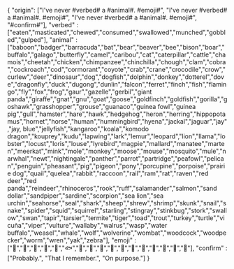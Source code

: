 {
	"origin": ["I've never #verbed# a #animal#. #emoji#",  "I've never #verbed# a #animal#. #emoji#",  "I've never #verbed# a #animal#. #emoji#",  "#confirm#"],
	"verbed" : ["eaten","masticated","chewed","consumed","swallowed","munched","gobbled","gulped"],
	"animal" : ["baboon","badger","barracuda","bat","bear","beaver","bee","bison","boar","buffalo","galago","butterfly","camel","caribou","cat","caterpillar","cattle","chamois","cheetah","chicken","chimpanzee","chinchilla","chough","clam","cobra","cockroach","cod","cormorant","coyote","crab","crane","crocodile","crow","curlew","deer","dinosaur","dog","dogfish","dolphin","donkey","dotterel","dove","dragonfly","duck","dugong","dunlin","falcon","ferret","finch","fish","flamingo","fly","fox","frog","gaur","gazelle","gerbil","giant panda","giraffe","gnat","gnu","goat","goose","goldfinch","goldfish","gorilla","goshawk","grasshopper","grouse","guanaco","guinea fowl","guinea pig","gull","hamster","hare","hawk","hedgehog","heron","herring","hippopotamus","hornet","horse","human","hummingbird","hyena","jackal","jaguar","jay","jay, blue","jellyfish","kangaroo","koala","komodo dragon","kouprey","kudu","lapwing","lark","lemur","leopard","lion","llama","lobster","locust","loris","louse","lyrebird","magpie","mallard","manatee","marten","meerkat","mink","mole","monkey","moose","mouse","mosquito","mule","narwhal","newt","nightingale","panther","parrot","partridge","peafowl","pelican","penguin","pheasant","pig","pigeon","pony","porcupine","porpoise","prairie dog","quail","quelea","rabbit","raccoon","rail","ram","rat","raven","red deer","red panda","reindeer","rhinoceros","rook","ruff","salamander","salmon","sand dollar","sandpiper","sardine","scorpion","sea lion","sea urchin","seahorse","seal","shark","sheep","shrew","shrimp","skunk","snail","snake","spider","squid","squirrel","starling","stingray","stinkbug","stork","swallow","swan","tapir","tarsier","termite","tiger","toad","trout","turkey","turtle","vicuña","viper","vulture","wallaby","walrus","wasp","water buffalo","weasel","whale","wolf","wolverine","wombat","woodcock","woodpecker","worm","wren","yak","zebra"],
	"emoji" : ["🐖","🐘","🐬","🐍","🐳","🐟","🐒","🐋","🐺","🐊","🐫","🐆","🐅","🐴","🐓","🐑","🐇"],
	"confirm" : ["Probably.", "That I remember.", "On purpose."]
}
